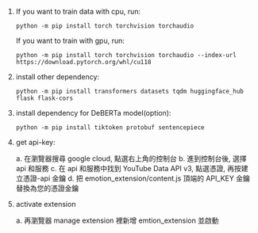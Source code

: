 1.  If you want to train data with cpu, run:

        python -m pip install torch torchvision torchaudio

    If you want to train with gpu, run:

        python -m pip install torch torchvision torchaudio --index-url https://download.pytorch.org/whl/cu118

2.  install other dependency:

        python -m pip install transformers datasets tqdm huggingface_hub flask flask-cors

3.  install dependency for DeBERTa model(option):

        python -m pip install tiktoken protobuf sentencepiece

4.  get api-key:

    a. 在瀏覽器搜尋 google cloud, 點選右上角的控制台
    b. 進到控制台後, 選擇 api 和服務
    c. 在 api 和服務中找到 YouTube Data API v3, 點選憑證, 再按建立憑證-api 金鑰
    d. 把 emotion_extension/content.js 頂端的 API_KEY 金鑰替換為您的憑證金鑰

5.  activate extension

    a. 再瀏覽器 manage extension 裡新增 emtion_extension 並啟動
